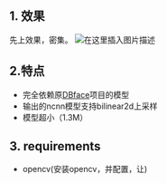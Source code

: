 ﻿## 1. 效果
先上效果，密集。
![在这里插入图片描述](https://img-blog.csdnimg.cn/20200527184001865.png?x-oss-process=image/watermark,type_ZmFuZ3poZW5naGVpdGk,shadow_10,text_aHR0cHM6Ly9ibG9nLmNzZG4ubmV0L3UwMTE2MjIyMDg=,size_16,color_FFFFFF,t_70)

## 2.特点
- 完全依赖原[DBface](https://github.com/dlunion/DBFace)项目的模型
- 输出的ncnn模型支持bilinear2d上采样
- 模型超小（1.3M）

## 3. requirements
- opencv(安装opencv，并配置，让)




